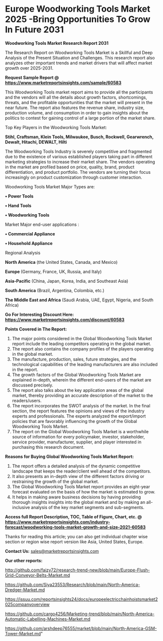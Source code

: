 # Europe Woodworking Tools Market 2025 -Bring Opportunities To Grow In Future 2031

<strong>Woodworking Tools Market Research Report 2031</strong>

The Research Report on Woodworking Tools Market is a Skillful and Deep Analysis of the Present Situation and Challenges. This research report also analyzes other important trends and market drivers that will affect market growth over 2025-2031.

<strong>Request Sample Report @ <a href=https://www.marketreportsinsights.com/sample/60583>https://www.marketreportsinsights.com/sample/60583</a></strong>

This Woodworking Tools market report aims to provide all the participants and the vendors will all the details about growth factors, shortcomings, threats, and the profitable opportunities that the market will present in the near future. The report also features the revenue share, industry size, production volume, and consumption in order to gain insights about the politics to contest for gaining control of a large portion of the market share.

Top Key Players in the Woodworking Tools Market:

<strong>Stihl, Craftsman, Klein Tools, Milwaukee, Busch, Rockwell, Gearwrench, Dewalt, Hitachi, DEWALT, Hilti</strong>

The Woodworking Tools Industry is severely competitive and fragmented due to the existence of various established players taking part in different marketing strategies to increase their market share. The vendors operating in the market are profiled based on price, quality, brand, product differentiation, and product portfolio. The vendors are turning their focus increasingly on product customization through customer interaction.

Woodworking Tools Market Major Types are:

<strong>• Power Tools

• Hand Tools

• Woodworking Tools</strong>

Market Major end-user applications :

<strong>• Commercial Appliance

• Household Appliance</strong>

Regional Analysis

</u><strong><b>North America</b></strong> (the United States, Canada, and Mexico)

<strong><b>Europe </b></strong>(Germany, France, UK, Russia, and Italy)

<strong><b>Asia-Pacific</b></strong> (China, Japan, Korea, India, and Southeast Asia)

<strong><b>South America</b></strong> (Brazil, Argentina, Colombia, etc.)

<strong><b>The Middle East and Africa</b></strong> (Saudi Arabia, UAE, Egypt, Nigeria, and South Africa)

<strong>Go For Interesting Discount Here: <a href=https://www.marketreportsinsights.com/discount/60583>https://www.marketreportsinsights.com/discount/60583</a></strong>

<strong>Points Covered in The Report:</strong>
<ol>
  <li>The major points considered in the Global Woodworking Tools Market report include the leading competitors operating in the global market.</li>
  <li>The report also contains the company profiles of the players operating in the global market.</li>
  <li>The manufacture, production, sales, future strategies, and the technological capabilities of the leading manufacturers are also included in the report.</li>
  <li>The growth factors of the Global Woodworking Tools Market are explained in-depth, wherein the different end-users of the market are discussed precisely.</li>
  <li>The report also talks about the key application areas of the global market, thereby providing an accurate description of the market to the readers/users.</li>
  <li>The report incorporates the SWOT analysis of the market. In the final section, the report features the opinions and views of the industry experts and professionals. The experts analyzed the export/import policies that are favorably influencing the growth of the Global Woodworking Tools Market.</li>
  <li>The report on the Global Woodworking Tools Market is a worthwhile source of information for every policymaker, investor, stakeholder, service provider, manufacturer, supplier, and player interested in purchasing this research document.</li>
</ol>
<strong>Reasons for Buying Global Woodworking Tools Market Report:</strong>

<ol>
  <li>The report offers a detailed analysis of the dynamic competitive landscape that keeps the reader/client well ahead of the competitors.</li>
  <li>It also presents an in-depth view of the different factors driving or restraining the growth of the global market.</li>
  <li>The Global Woodworking Tools Market report provides an eight-year forecast evaluated on the basis of how the market is estimated to grow.</li>
  <li>It helps in making aware business decisions by having providing thorough insights insights into the global market and by making an all-inclusive analysis of the key market segments and sub-segments.</li>
</ol>
<strong>Access full Report Description, TOC, Table of Figure, Chart, etc. @ <a href=https://www.marketreportsinsights.com/industry-forecast/woodworking-tools-market-growth-and-size-2021-60583>https://www.marketreportsinsights.com/industry-forecast/woodworking-tools-market-growth-and-size-2021-60583</a></strong>


Thanks for reading this article; you can also get individual chapter wise section or region wise report version like Asia, United States, Europe.

<strong>Contact Us:</strong>
sales@marketreportsinsights.com

<strong>Our other reports:</strong>

<a href=http://github.com/faizy72/research-trend-new/blob/main/Europe-Flush-Grid-Conveyor-Belts-Market.md>http://github.com/faizy72/research-trend-new/blob/main/Europe-Flush-Grid-Conveyor-Belts-Market.md</a>

<a href=https://github.com/Siya23553/Research/blob/main/North-America-Dredger-Market.md>https://github.com/Siya23553/Research/blob/main/North-America-Dredger-Market.md</a>

<a href=https://issuu.com/reportsinsights24/docs/europeelectricchainhoistsmarket2025companyoverview>https://issuu.com/reportsinsights24/docs/europeelectricchainhoistsmarket2025companyoverview</a>

<a href=https://github.com/cargo4256/Marketing-trend/blob/main/North-America-Automatic-Labelling-Machines-Market.md>https://github.com/cargo4256/Marketing-trend/blob/main/North-America-Automatic-Labelling-Machines-Market.md</a>

<a href=https://github.com/arshdeep76555/market/blob/main/North-America-GSM-Tower-Market.md>https://github.com/arshdeep76555/market/blob/main/North-America-GSM-Tower-Market.md</a>"
